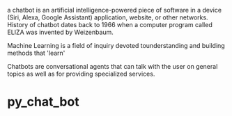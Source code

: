 a chatbot is an artificial intelligence-powered piece of software in a device (Siri, Alexa, Google Assistant) application, website, or other networks.  History of chatbot dates back to 1966 when a computer program called ELIZA was invented by Weizenbaum. <br />


Machine Learning is a field of inquiry devoted tounderstanding and building methods that 'learn'

Chatbots are conversational agents that can talk with the user on general topics as well as for providing specialized services.
# py_chat_bot
